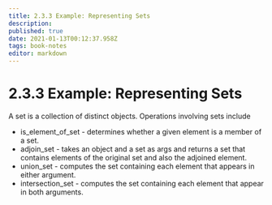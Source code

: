 ```yaml
---
title: 2.3.3 Example: Representing Sets
description: 
published: true
date: 2021-01-13T00:12:37.958Z
tags: book-notes
editor: markdown
---
```


# 2.3.3 Example: Representing Sets
A set is a collection of distinct objects. Operations involving sets include 
* is_element_of_set - determines whether a given element is a member of a set.
* adjoin_set - takes an object and a set as args and returns a set that contains elements of the original set and also the adjoined element.
* union_set - computes the set containing each element that appears in either argument.
* intersection_set - computes the set containing each element that appear in both arguments.